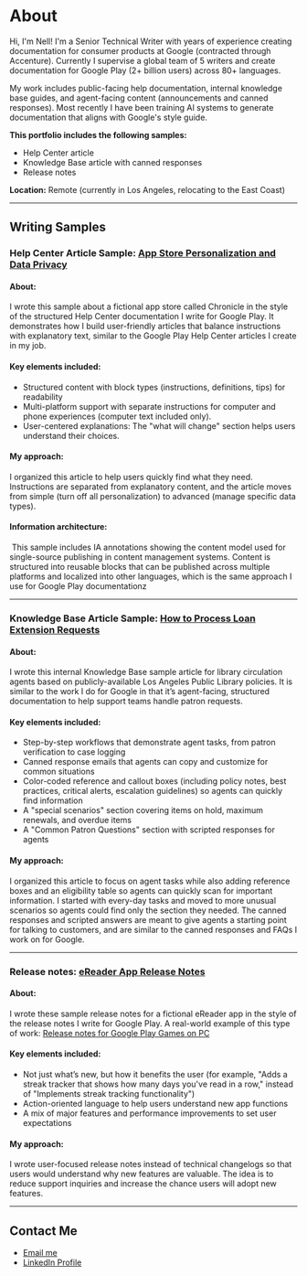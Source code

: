 # About
<p>Hi, I'm Nell! I'm a Senior Technical Writer with  years of experience creating documentation for consumer products at Google (contracted through Accenture). Currently I supervise a global team of 5 writers and create documentation for Google Play (2+ billion users) across 80+ languages.</p>
<p>My work includes public-facing help documentation, internal knowledge base guides, and agent-facing content (announcements and canned responses). Most recently I have been training AI systems to generate documentation that aligns with Google's style guide.</p>

<p><b>This portfolio includes the following samples:</b>
 <ul><li>Help Center article</li>
  <li>Knowledge Base article with canned responses</li>
  <li>Release notes</li></ul>
  
<p><b>Location:</b> Remote (currently in Los Angeles, relocating to the East Coast)</p>

<hr/>

<H2>Writing Samples</H2>

<h3>Help Center Article Sample: <a href="https://github.com/nellcgram/nellcgram.github.io/blob/3b084a5cda79eeb79b1d172f15caa28b71c84fa6/Help%20Center%20article%20%5BGram%20Sample%5D.pdf" target="_blank">App Store Personalization and Data Privacy</a></h3>

<h4><b>About:</b></h4>
<p>I wrote this sample about a fictional app store called Chronicle in the style of the structured Help Center documentation I write for Google Play. It demonstrates how I build user-friendly articles that balance instructions with explanatory text, similar to the Google Play Help Center articles I create in my job.</p>

<h4><b>Key elements included:</b></h4>
<ul><li>Structured content with block types (instructions, definitions, tips) for readability</li>
<li>Multi-platform support with separate instructions for computer and phone experiences (computer text included only).</li>
<li>User-centered explanations: The "what will change" section helps users understand their choices.</li></ul>

<h4><b>My approach:</b></h4>
I organized this article to help users quickly find what they need. Instructions are separated from explanatory content, and the article moves from simple (turn off all personalization) to advanced (manage specific data types). 

<p><h4><b>Information architecture:</b></h4>  This sample includes IA annotations showing the content model used for single-source publishing in content management systems. Content is structured into reusable blocks that can be published across multiple platforms and localized into other languages, which is the same approach I use for Google Play documentationz</p>

<hr/>

<h3>Knowledge Base Article Sample: <a href="https://github.com/nellcgram/nellcgram.github.io/blob/3b084a5cda79eeb79b1d172f15caa28b71c84fa6/Agent%20guide%20to%20processing%20loan%20extensions%20%5BGram%20Sample%5D.pdf" target="_blank">How to Process Loan Extension Requests</a></h3>

<h4><b>About:</b></h4>
<p>I wrote this internal Knowledge Base sample article for library circulation agents based on publicly-available Los Angeles Public Library policies. It is similar to the work I do for Google in that it’s agent-facing, structured documentation to help support teams handle patron requests.</p>

<h4><b>Key elements included:</b></h4>
<ul>
<li>Step-by-step workflows that demonstrate agent tasks, from patron verification to case logging</li>
<li>Canned response emails that agents can copy and customize for common situations</li>
<li>Color-coded reference and callout boxes (including policy notes, best practices, critical alerts, escalation guidelines) so agents can quickly find information</li>
<li>A "special scenarios" section covering items on hold, maximum renewals, and overdue items</li>
<li>A "Common Patron Questions" section with scripted responses for agents</li>
</ul>

<h4><b>My approach:</b></h4>
<p>I organized this article to focus on agent tasks while also adding reference boxes and an eligibility table so agents can quickly scan for important information. I started with every-day tasks and moved to more unusual scenarios so agents could find only the section they needed. The canned responses and scripted answers are meant to give agents a starting point for talking to customers, and are similar to the canned responses and FAQs I work on for Google.</p>

<hr/>

<h3>Release notes: <a href="https://github.com/nellcgram/nellcgram.github.io/blob/3b084a5cda79eeb79b1d172f15caa28b71c84fa6/Release%20Notes%20eReader%20App%20%5BGram%20Sample%5D.pdf" target="_blank">eReader App Release Notes</a></h3>

<h4><b>About:</b></h4>
I wrote these sample release notes for a fictional eReader app in the style of the release notes I write for Google Play. A real-world example of this type of work: <a href="https://support.google.com/googleplay/answer/13585779" target="_blank">Release notes for Google Play Games on PC</a>

<p><h4><b>Key elements included:</b></h4></p>
<ul><li>Not just what’s new, but how it benefits the user (for example, "Adds a streak tracker that shows how many days you've read in a row," instead of "Implements streak tracking functionality")</li>
<li>Action-oriented language to help users understand new app functions</li>
<li>A mix of major features and performance improvements to set user expectations</li></ul>

<h4><b>My approach:</b></h4>
I wrote user-focused release notes instead of technical changelogs so that users would understand why new features are valuable. The idea is to reduce support inquiries and increase the chance users will adopt new features.
<hr/>

<H2> Contact Me</H2>
 <ul>
  <li><a href="mailto:nellcgram@gmail.com">Email me</a></li>
<li><a href="https://www.linkedin.com/in/nellgram" target="_blank">LinkedIn Profile</a></li>
</ul>
